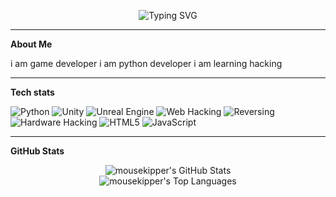 <p align="center">
  <img src="https://readme-typing-svg.demolab.com?font=Fira+Code&size=25&pause=1000&color=F78C6C&center=true&vCenter=true&width=500&lines=Hi%2C+I'm+mousekipper!" alt="Typing SVG" />
</p>

---

**About Me**

i am game developer
i am python developer
i am learning hacking

---

**Tech stats**

<p>
  <!-- Python -->
  <img src="https://img.shields.io/badge/Python-3776AB?style=for-the-badge&logo=python&logoColor=white" alt="Python" />
  
  <!-- Unity -->
  <img src="https://img.shields.io/badge/Unity-000000?style=for-the-badge&logo=unity&logoColor=white" alt="Unity" />
  
  <!-- Unreal Engine -->
  <img src="https://img.shields.io/badge/Unreal%20Engine-313131?style=for-the-badge&logo=unreal-engine&logoColor=white" alt="Unreal Engine" />

  <!-- Web Hacking -->
  <img src="https://img.shields.io/badge/Web%20Hacking-E34F26?style=for-the-badge&logo=mozilla&logoColor=white" alt="Web Hacking" />
  
  <!-- Reversing -->
  <img src="https://img.shields.io/badge/Reversing-003545?style=for-the-badge&logo=probot&logoColor=white" alt="Reversing" />
  
  <!-- Hardware Hacking -->
  <img src="https://img.shields.io/badge/Hardware%20Hacking-F54C4F?style=for-the-badge&logo=raspberrypi&logoColor=white" alt="Hardware Hacking" />
  
  <!-- HTML -->
  <img src="https://img.shields.io/badge/HTML5-E34F26?style=for-the-badge&logo=html5&logoColor=white" alt="HTML5" />
  
  <!-- JavaScript -->
  <img src="https://img.shields.io/badge/JavaScript-F7DF1E?style=for-the-badge&logo=javascript&logoColor=black" alt="JavaScript" />
</p>

---

**GitHub Stats**

<div align="center">
  <!-- GitHub Stats -->
  <img src="https://github-readme-stats.vercel.app/api?username=mousekipper&show_icons=true&theme=radical" alt="mousekipper's GitHub Stats" />
  <br>
  

  
  <!-- Top Languages -->
  <img src="https://github-readme-stats.vercel.app/api/top-langs/?username=mousekipper&layout=compact&theme=radical" alt="mousekipper's Top Languages" />
</div>
